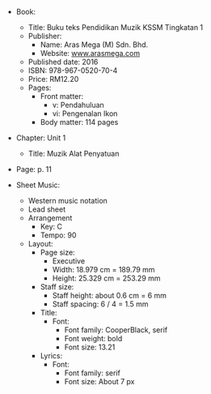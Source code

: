 - Book:
  - Title: Buku teks Pendidikan Muzik KSSM Tingkatan 1
  - Publisher:
    - Name: Aras Mega (M) Sdn. Bhd.
    - Website: www.arasmega.com
  - Published date: 2016
  - ISBN: 978-967-0520-70-4
  - Price: RM12.20
  - Pages:
    - Front matter:
      - v: Pendahuluan
      - vi: Pengenalan Ikon
    - Body matter: 114 pages
- Chapter: Unit 1
  - Title: Muzik Alat Penyatuan
- Page: p. 11

- Sheet Music:
  - Western music notation
  - Lead sheet
  - Arrangement
    - Key: C
    - Tempo: 90
  - Layout:
    - Page size:
      - Executive
      - Width: 18.979 cm = 189.79 mm
      - Height: 25.329 cm = 253.29 mm
    - Staff size:
      - Staff height: about 0.6 cm = 6 mm
      - Staff spacing: 6 / 4 = 1.5 mm
    - Title:
      - Font:
        - Font family: CooperBlack, serif
        - Font weight: bold
        - Font size: 13.21
    - Lyrics:
      - Font:
        - Font family: serif
        - Font size: About 7 px
